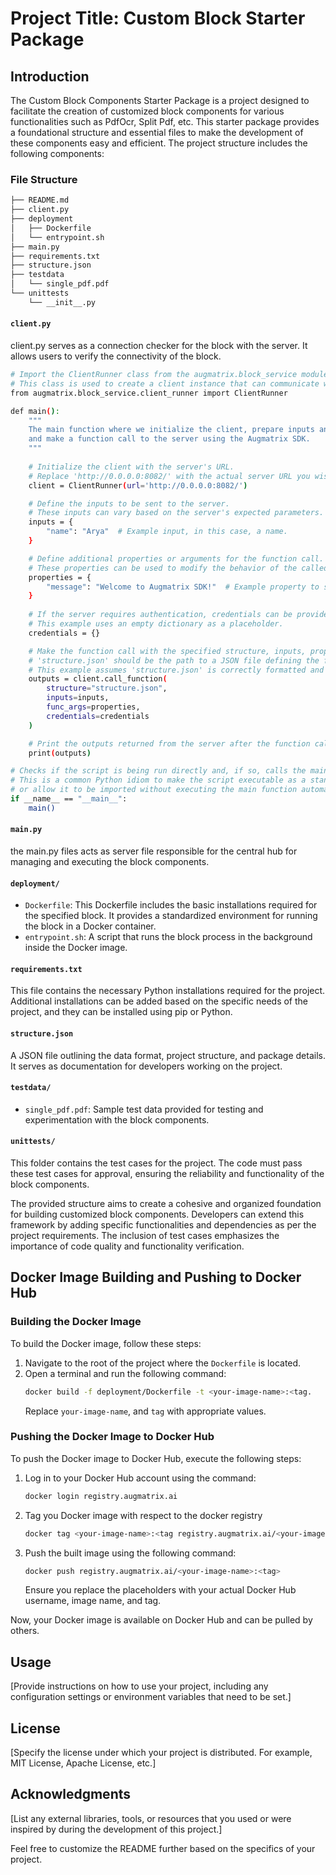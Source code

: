 # Project Title: Custom Block Starter Package

## Introduction
The Custom Block Components Starter Package is a project designed to facilitate the creation of customized block components for various functionalities such as PdfOcr, Split Pdf, etc. This starter package provides a foundational structure and essential files to make the development of these components easy and efficient. The project structure includes the following components:

### File Structure
```bash
├── README.md
├── client.py
├── deployment
│   ├── Dockerfile
│   └── entrypoint.sh
├── main.py
├── requirements.txt
├── structure.json
├── testdata
│   └── single_pdf.pdf
└── unittests
    └── __init__.py
```

#### `client.py`
client.py serves as a connection checker for the block with the server. It allows users to verify the connectivity of the block.
```bash
# Import the ClientRunner class from the augmatrix.block_service module.
# This class is used to create a client instance that can communicate with a specified server.
from augmatrix.block_service.client_runner import ClientRunner

def main():
    """
    The main function where we initialize the client, prepare inputs and properties,
    and make a function call to the server using the Augmatrix SDK.
    """
    
    # Initialize the client with the server's URL.
    # Replace 'http://0.0.0.0:8082/' with the actual server URL you wish to communicate with.
    client = ClientRunner(url='http://0.0.0.0:8082/')

    # Define the inputs to be sent to the server.
    # These inputs can vary based on the server's expected parameters.
    inputs = {
        "name": "Arya"  # Example input, in this case, a name.
    }

    # Define additional properties or arguments for the function call.
    # These properties can be used to modify the behavior of the called function.
    properties = {
        "message": "Welcome to Augmatrix SDK!"  # Example property to send a welcome message.
    }
    
    # If the server requires authentication, credentials can be provided here.
    # This example uses an empty dictionary as a placeholder.
    credentials = {}

    # Make the function call with the specified structure, inputs, properties, and credentials.
    # 'structure.json' should be the path to a JSON file defining the function call structure.
    # This example assumes 'structure.json' is correctly formatted and located in the same directory.
    outputs = client.call_function(
        structure="structure.json",
        inputs=inputs,
        func_args=properties,
        credentials=credentials
    )

    # Print the outputs returned from the server after the function call.
    print(outputs)

# Checks if the script is being run directly and, if so, calls the main function.
# This is a common Python idiom to make the script executable as a standalone script
# or allow it to be imported without executing the main function automatically.
if __name__ == "__main__":
    main()
```

#### `main.py`
the main.py files acts as server file responsible for the central hub for managing and executing the block components.

#### `deployment/`
- `Dockerfile`: This Dockerfile includes the basic installations required for the specified block. It provides a standardized environment for running the block in a Docker container.
- `entrypoint.sh`: A script that runs the block process in the background inside the Docker image.

#### `requirements.txt`
This file contains the necessary Python installations required for the project. Additional installations can be added based on the specific needs of the project, and they can be installed using pip or Python.

#### `structure.json`
A JSON file outlining the data format, project structure, and package details. It serves as documentation for developers working on the project.

#### `testdata/`
- `single_pdf.pdf`: Sample test data provided for testing and experimentation with the block components.

#### `unittests/`
This folder contains the test cases for the project. The code must pass these test cases for approval, ensuring the reliability and functionality of the block components.

The provided structure aims to create a cohesive and organized foundation for building customized block components. Developers can extend this framework by adding specific functionalities and dependencies as per the project requirements. The inclusion of test cases emphasizes the importance of code quality and functionality verification.
## Docker Image Building and Pushing to Docker Hub

### Building the Docker Image
To build the Docker image, follow these steps:

1. Navigate to the root of the project where the `Dockerfile` is located.
2. Open a terminal and run the following command:
   ```bash
   docker build -f deployment/Dockerfile -t <your-image-name>:<tag.
   ```
   Replace  `your-image-name`, and `tag` with appropriate values.

### Pushing the Docker Image to Docker Hub
To push the Docker image to Docker Hub, execute the following steps:

1. Log in to your Docker Hub account using the command:
   ```bash
   docker login registry.augmatrix.ai 
   ```
2. Tag you Docker image with respect to the  docker registry 
	```bash 
	docker tag <your-image-name>:<tag registry.augmatrix.ai/<your-image-name>:<tag>>
	```
3. Push the built image using the following command:

   ```bash
   docker push registry.augmatrix.ai/<your-image-name>:<tag>
   ```
   Ensure you replace the placeholders with your actual Docker Hub username, image name, and tag.

Now, your Docker image is available on Docker Hub and can be pulled by others.

## Usage
[Provide instructions on how to use your project, including any configuration settings or environment variables that need to be set.]

## License
[Specify the license under which your project is distributed. For example, MIT License, Apache License, etc.]

## Acknowledgments
[List any external libraries, tools, or resources that you used or were inspired by during the development of this project.]

Feel free to customize the README further based on the specifics of your project.
